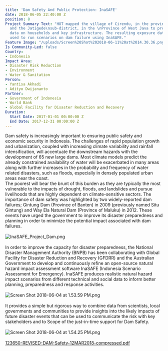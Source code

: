 ```yaml
---
title: 'Dam Safety And Public Protection: InaSAFE'
date: 2018-06-05 22:40:00 Z
position: 8
Project Summary Text: "HOT mapped the village of Cirendu, in the province of Banten
  and the Jatigede\nsub-district, in the \nProvince of West Java to provide comprehensive
  data on households and key infrastructure. The resulting exposure data was subsequently
  used to run scenarios on dam failure using InaSAFE."
Feature Image: "/uploads/Screen%20Shot%202018-06-11%20at%2014.30.36.png"
Is Community-Led: false
Country:
- Indonesia
Impact Area:
- Disaster Risk Reduction
- Environment
- Water & Sanitation
Person:
- Yantisa Akhadi
- Adityo Dwijananto
Partner:
- Government of Indonesia
- World Bank
- Global Facility for Disaster Reduction and Recovery
Duration:
  Start Date: 2017-01-01 00:00:00 Z
  End Date: 2017-12-31 00:00:00 Z
---
```


Dam safety is increasingly important to ensuring public safety and economic security in Indonesia. The challenges of rapid population growth and urbanization, coupled with increasing climate variability and rainfall intensification, will accentuate the downstream hazards with the development of 65 new large dams. Most climate models predict the already constrained availability of water will be exacerbated in many areas along with further increases in the probability and frequency of water related disasters, such as floods, especially in densely populated urban areas near the coast. 
<br />
The poorest will bear the brunt of this burden as they are typically the most vulnerable to the impacts of drought, floods, and landslides and pursue livelihoods that are highly dependent on climate-sensitive sectors. The importance of dam safety was highlighted by two widely-reported dam
failures; Gintung Dam (Province of Banten) in 2009 (previously named Situ Gintung) and Way Ela Natural Dam (Province of Maluku) in 2012. These events have urged the government to improve its disaster preparedness and planning in order to minimize the
potential impact associated with dam failures.
<br />
<br />
![InaSAFE_Project_Dam.png](/uploads/InaSAFE_Project_Dam.png)
<br />
<br />
In order to improve the capacity for disaster preparedness, the National Disaster Management Authority (BNPB) has been collaborating with Global Facility for Disaster Reduction and Recovery (GFDRR) and the Australian Government to develop and continuously refine an open-source natural hazard impact assessment software InaSAFE (Indonesia Scenario Assessment for Emergency). InaSAFE produces realistic natural hazard impact scenarios from different technical and social data to inform
better planning, preparedness and response activities. 
<br />
<br />
![Screen Shot 2018-06-04 at 1.53.59 PM.png](/uploads/Screen%20Shot%202018-06-04%20at%201.53.59%20PM.png)
<br />
<br />
It provides a simple but rigorous way to combine data from scientists, local governments and communities to provide insights into the likely impacts of future disaster events that can be used to communicate the risk with key stakeholders and to Scope of the just-in-time support for Dam Safety.
<br />
<br />
![Screen Shot 2018-06-04 at 1.54.25 PM.png](/uploads/Screen%20Shot%202018-06-04%20at%201.54.25%20PM.png)
<br />
<br />
[123650-REVISED-DAM-Safety-12MAR2018-compressed.pdf](/uploads/123650-REVISED-DAM-Safety-12MAR2018-compressed.pdf)

<br />